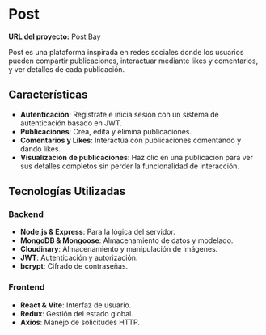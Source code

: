 # Post

**URL del proyecto:** [Post Bay](https://post-bay-six.vercel.app/)

Post es una plataforma inspirada en redes sociales donde los usuarios pueden compartir publicaciones, interactuar mediante likes y comentarios, y ver detalles de cada publicación.

## Características

- **Autenticación**: Regístrate e inicia sesión con un sistema de autenticación basado en JWT.
- **Publicaciones**: Crea, edita y elimina publicaciones.
- **Comentarios y Likes**: Interactúa con publicaciones comentando y dando likes.
- **Visualización de publicaciones**: Haz clic en una publicación para ver sus detalles completos sin perder la funcionalidad de interacción.

## Tecnologías Utilizadas

### Backend
- **Node.js & Express**: Para la lógica del servidor.
- **MongoDB & Mongoose**: Almacenamiento de datos y modelado.
- **Cloudinary**: Almacenamiento y manipulación de imágenes.
- **JWT**: Autenticación y autorización.
- **bcrypt**: Cifrado de contraseñas.

### Frontend
- **React & Vite**: Interfaz de usuario.
- **Redux**: Gestión del estado global.
- **Axios**: Manejo de solicitudes HTTP.
